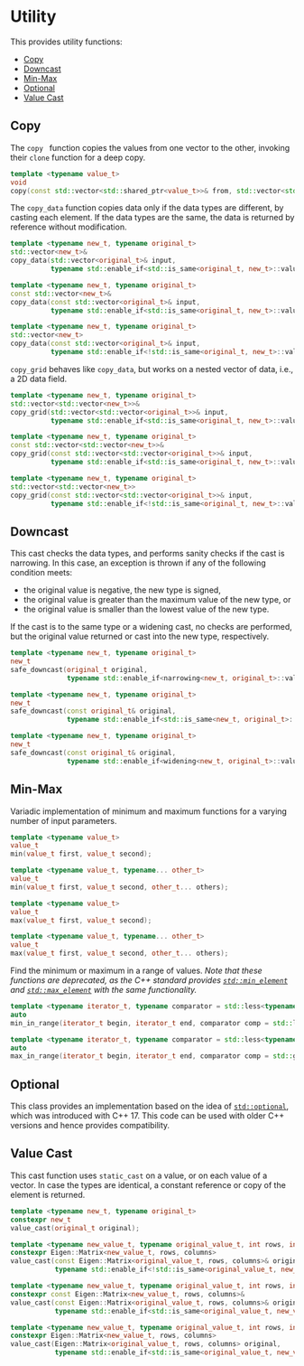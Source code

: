 # Utility

This provides utility functions:

- [Copy](#copy)
- [Downcast](#downcast)
- [Min-Max](#min-max)
- [Optional](#optional)
- [Value Cast](#value-cast)

## Copy

The ``copy `` function copies the values from one vector to the other, invoking their ``clone`` function for a deep copy.

```c++
template <typename value_t>
void
copy(const std::vector<std::shared_ptr<value_t>>& from, std::vector<std::shared_ptr<value_t>>& to);
```

The ``copy_data`` function copies data only if the data types are different, by casting each element. If the data types are the same, the data is returned by reference without modification.

```c++
template <typename new_t, typename original_t>
std::vector<new_t>&
copy_data(std::vector<original_t>& input,
          typename std::enable_if<std::is_same<original_t, new_t>::value>::type* = nullptr);

template <typename new_t, typename original_t>
const std::vector<new_t>&
copy_data(const std::vector<original_t>& input,
          typename std::enable_if<std::is_same<original_t, new_t>::value>::type* = nullptr);

template <typename new_t, typename original_t>
std::vector<new_t>
copy_data(const std::vector<original_t>& input,
          typename std::enable_if<!std::is_same<original_t, new_t>::value>::type* = nullptr);
```

``copy_grid`` behaves like ``copy_data``, but works on a nested vector of data, i.e., a 2D data field.

```c++
template <typename new_t, typename original_t>
std::vector<std::vector<new_t>>&
copy_grid(std::vector<std::vector<original_t>>& input,
          typename std::enable_if<std::is_same<original_t, new_t>::value>::type* = nullptr);

template <typename new_t, typename original_t>
const std::vector<std::vector<new_t>>&
copy_grid(const std::vector<std::vector<original_t>>& input,
          typename std::enable_if<std::is_same<original_t, new_t>::value>::type* = nullptr);

template <typename new_t, typename original_t>
std::vector<std::vector<new_t>>
copy_grid(const std::vector<std::vector<original_t>>& input,
          typename std::enable_if<!std::is_same<original_t, new_t>::value>::type* = nullptr);
```

## Downcast

This cast checks the data types, and performs sanity checks if the cast is narrowing. In this case, an exception is thrown if any of the following condition meets:

- the original value is negative, the new type is signed,
- the original value is greater than the maximum value of the new type, or
- the original value is smaller than the lowest value of the new type.

If the cast is to the same type or a widening cast, no checks are performed, but the original value returned or cast into the new type, respectively.

```c++
template <typename new_t, typename original_t>
new_t
safe_downcast(original_t original,
              typename std::enable_if<narrowing<new_t, original_t>::value>::type* = nullptr);

template <typename new_t, typename original_t>
new_t
safe_downcast(const original_t& original,
              typename std::enable_if<std::is_same<new_t, original_t>::value>::type* = nullptr);

template <typename new_t, typename original_t>
new_t
safe_downcast(const original_t& original,
              typename std::enable_if<widening<new_t, original_t>::value>::type* = nullptr);
```

## Min-Max

Variadic implementation of minimum and maximum functions for a varying number of input parameters.

```c++
template <typename value_t>
value_t
min(value_t first, value_t second);

template <typename value_t, typename... other_t>
value_t
min(value_t first, value_t second, other_t... others);

template <typename value_t>
value_t
max(value_t first, value_t second);

template <typename value_t, typename... other_t>
value_t
max(value_t first, value_t second, other_t... others);
```

Find the minimum or maximum in a range of values.
*Note that these functions are deprecated, as the C++ standard provides [``std::min_element``](https://en.cppreference.com/w/cpp/algorithm/min_element) and [``std::max_element``](https://en.cppreference.com/w/cpp/algorithm/max_element) with the same functionality.*

```c++
template <typename iterator_t, typename comparator = std::less<typename iterator_t::value_type>>
auto
min_in_range(iterator_t begin, iterator_t end, comparator comp = std::less<typename iterator_t::value_type>());

template <typename iterator_t, typename comparator = std::less<typename iterator_t::value_type>>
auto
max_in_range(iterator_t begin, iterator_t end, comparator comp = std::greater<typename iterator_t::value_type>());
```

## Optional

This class provides an implementation based on the idea of [``std::optional``](https://en.cppreference.com/w/cpp/utility/optional), which was introduced with C++ 17. This code can be used with older C++ versions and hence provides compatibility.

## Value Cast

This cast function uses ``static_cast`` on a value, or on each value of a vector. In case the types are identical, a constant reference or copy of the element is returned.

```c++
template <typename new_t, typename original_t>
constexpr new_t
value_cast(original_t original);

template <typename new_value_t, typename original_value_t, int rows, int columns>
constexpr Eigen::Matrix<new_value_t, rows, columns>
value_cast(const Eigen::Matrix<original_value_t, rows, columns>& original,
           typename std::enable_if<!std::is_same<original_value_t, new_value_t>::value>::type* = nullptr);

template <typename new_value_t, typename original_value_t, int rows, int columns>
constexpr const Eigen::Matrix<new_value_t, rows, columns>&
value_cast(const Eigen::Matrix<original_value_t, rows, columns>& original,
           typename std::enable_if<std::is_same<original_value_t, new_value_t>::value>::type* = nullptr);

template <typename new_value_t, typename original_value_t, int rows, int columns>
constexpr Eigen::Matrix<new_value_t, rows, columns>
value_cast(Eigen::Matrix<original_value_t, rows, columns> original,
           typename std::enable_if<std::is_same<original_value_t, new_value_t>::value>::type* = nullptr);
```

